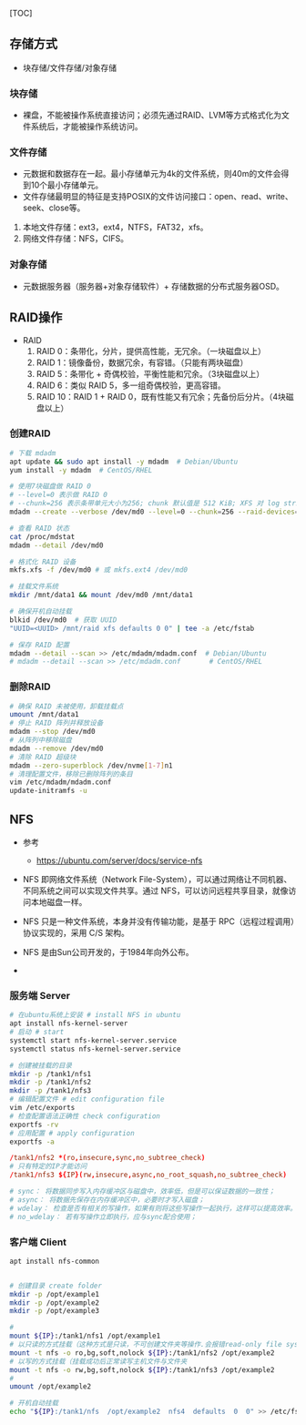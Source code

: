 [TOC]

## 存储方式
- 块存储/文件存储/对象存储
### 块存储
- 裸盘，不能被操作系统直接访问；必须先通过RAID、LVM等方式格式化为文件系统后，才能被操作系统访问。

### 文件存储
- 元数据和数据存在一起。最小存储单元为4k的文件系统，则40m的文件会得到10个最小存储单元。
- 文件存储最明显的特征是支持POSIX的文件访问接口：open、read、write、seek、close等。
1. 本地文件存储：ext3，ext4，NTFS，FAT32，xfs。
2. 网络文件存储：NFS，CIFS。


### 对象存储
- 元数据服务器（服务器+对象存储软件）+ 存储数据的分布式服务器OSD。

## RAID操作
- RAID
    1. RAID 0：条带化，分片，提供高性能，无冗余。（一块磁盘以上）
    2. RAID 1：镜像备份，数据冗余，有容错。（只能有两块磁盘）
    3. RAID 5：条带化 + 奇偶校验，平衡性能和冗余。（3块磁盘以上）
    4. RAID 6：类似 RAID 5，多一组奇偶校验，更高容错。
    5. RAID 10：RAID 1 + RAID 0，既有性能又有冗余；先备份后分片。（4块磁盘以上）

### 创建RAID
```sh
# 下载 mdadm
apt update && sudo apt install -y mdadm  # Debian/Ubuntu
yum install -y mdadm  # CentOS/RHEL

# 使用7块磁盘做 RAID 0
# --level=0 表示做 RAID 0
# --chunk=256 表示条带单元大小为256; chunk 默认值是 512 KiB; XFS 对 log stripe unit 有更小的限制（最大 256KiB）
mdadm --create --verbose /dev/md0 --level=0 --chunk=256 --raid-devices=7 /dev/nvme[1-7]n1

# 查看 RAID 状态
cat /proc/mdstat
mdadm --detail /dev/md0

# 格式化 RAID 设备
mkfs.xfs -f /dev/md0 # 或 mkfs.ext4 /dev/md0

# 挂载文件系统
mkdir /mnt/data1 && mount /dev/md0 /mnt/data1

# 确保开机自动挂载
blkid /dev/md0  # 获取 UUID
"UUID=<UUID> /mnt/raid xfs defaults 0 0" | tee -a /etc/fstab

# 保存 RAID 配置
mdadm --detail --scan >> /etc/mdadm/mdadm.conf  # Debian/Ubuntu  
# mdadm --detail --scan >> /etc/mdadm.conf       # CentOS/RHEL
```
### 删除RAID
```sh
# 确保 RAID 未被使用，卸载挂载点
umount /mnt/data1
# 停止 RAID 阵列并释放设备
mdadm --stop /dev/md0
# 从阵列中移除磁盘
mdadm --remove /dev/md0
# 清除 RAID 超级块
mdadm --zero-superblock /dev/nvme[1-7]n1
# 清理配置文件，移除已删除阵列的条目
vim /etc/mdadm/mdadm.conf
update-initramfs -u
```

## NFS
- 参考
  - https://ubuntu.com/server/docs/service-nfs

- NFS 即网络文件系统（Network File-System），可以通过网络让不同机器、不同系统之间可以实现文件共享。通过 NFS，可以访问远程共享目录，就像访问本地磁盘一样。
- NFS 只是一种文件系统，本身并没有传输功能，是基于 RPC（远程过程调用）协议实现的，采用 C/S 架构。
- NFS 是由Sun公司开发的，于1984年向外公布。
- 
### 服务端 Server
```bash
# 在ubuntu系统上安装 # install NFS in ubuntu 
apt install nfs-kernel-server
# 启动 # start
systemctl start nfs-kernel-server.service
systemctl status nfs-kernel-server.service

# 创建被挂载的目录
mkdir -p /tank1/nfs1
mkdir -p /tank1/nfs2
mkdir -p /tank1/nfs3
# 编辑配置文件 # edit configuration file
vim /etc/exports
# 检查配置语法正确性 check configuration
exportfs -rv
# 应用配置 # apply configuration
exportfs -a
```

```conf
/tank1/nfs2 *(ro,insecure,sync,no_subtree_check)
# 只有特定的IP才能访问
/tank1/nfs3 ${IP}(rw,insecure,async,no_root_squash,no_subtree_check)

# sync： 将数据同步写入内存缓冲区与磁盘中，效率低，但是可以保证数据的一致性；
# async： 将数据先保存在内存缓冲区中，必要时才写入磁盘；
# wdelay： 检查是否有相关的写操作，如果有则将这些写操作一起执行，这样可以提高效率。（默认配置）
# no_wdelay： 若有写操作立即执行，应与sync配合使用；
```

### 客户端 Client
```bash
apt install nfs-common


# 创建目录 create folder
mkdir -p /opt/example1
mkdir -p /opt/example2
mkdir -p /opt/example3

# 
mount ${IP}:/tank1/nfs1 /opt/example1
# 以只读的方式挂载（这种方式是只读，不可创建文件夹等操作.会报错read-only file system）
mount -t nfs -o ro,bg,soft,nolock ${IP}:/tank1/nfs2 /opt/example2
# 以写的方式挂载（挂载成功后正常读写主机文件与文件夹
mount -t nfs -o rw,bg,soft,nolock ${IP}:/tank1/nfs3 /opt/example2
# 
umount /opt/example2

# 开机自动挂载
echo "${IP}:/tank1/nfs  /opt/example2  nfs4  defaults  0  0" >> /etc/fstab
```